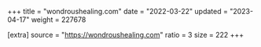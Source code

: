 +++
title = "wondroushealing.com"
date = "2022-03-22"
updated = "2023-04-17"
weight = 227678

[extra]
source = "https://wondroushealing.com"
ratio = 3
size = 222
+++
